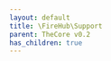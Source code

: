 ```yaml
---
layout: default
title: \FireHub\Support
parent: TheCore v0.2
has_children: true
---
```


<link rel="stylesheet" type="text/css" href="/css/style.css" />

